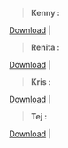 > **Kenny :**

[Download](https://anonfiles.com/J382faJ8x6/aushvduyasv_zip) | 

> **Renita :**

[Download](https://anonfiles.com/X691f7J3xa/aiydgagdiuadf_rar) |

> **Kris :**

[Download](https://ghostbin.com/Mwyw4/raw) |

> **Tej :**

[Download](https://ghostbin.com/Mwyw4/raw) |



